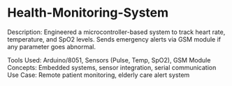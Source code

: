 # Health-Monitoring-System
Description:
Engineered a microcontroller-based system to track heart rate, temperature, and SpO2 levels. Sends emergency alerts via GSM module if any parameter goes abnormal.

Tools Used: Arduino/8051, Sensors (Pulse, Temp, SpO2), GSM Module
Concepts: Embedded systems, sensor integration, serial communication
Use Case: Remote patient monitoring, elderly care alert system
